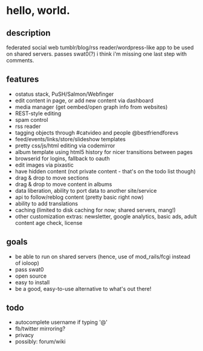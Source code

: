 # hello, world.

## description

federated social web tumblr/blog/rss reader/wordpress-like app to be used on shared servers.  passes swat0(?) i think i'm missing one last step with comments.

## features
- ostatus stack, PuSH/Salmon/Webfinger
- edit content in page, or add new content via dashboard
- media manager (get oembed/open graph info from websites)
- REST-style editing
- spam control
- rss reader
- tagging objects through #catvideo and people @bestfriendforevs
- feed/events/links/store/slideshow templates
- pretty css/js/html editing via codemirror
- album template using html5 history for nicer transitions between pages
- browserid for logins, fallback to oauth
- edit images via pixastic
- have hidden content (not private content - that's on the todo list though)
- drag & drop to move sections
- drag & drop to move content in albums
- data liberation, ability to port data to another site/service
- api to follow/reblog content (pretty basic right now)
- ability to add translations
- caching (limited to disk caching for now; shared servers, mang!)
- other customization extras: newsletter, google analytics, basic ads, adult content age check, license

## goals
- be able to run on shared servers (hence, use of mod\_rails/fcgi instead of ioloop)
- pass swat0
- open source
- easy to install
- be a good, easy-to-use alternative to what's out there!

## todo
- autocomplete username if typing '@'
- fb/twitter mirroring?
- privacy
- possibly: forum/wiki
